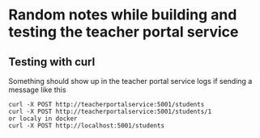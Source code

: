 # Random notes while building and testing the teacher portal service

## Testing with curl

Something should show up in the teacher portal service logs if sending a message like this
```
curl -X POST http://teacherportalservice:5001/students
curl -X POST http://teacherportalservice:5001/students/1
or localy in docker
curl -X POST http://localhost:5001/students
```